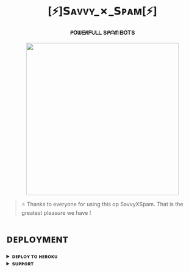 <h1 align="center"><b>[⚡]𝗦ᴀᴠᴠʏ_✗_𝗦ᴘᴀᴍ[⚡]</b></h1>

<h4 align="center"> ᑭOᗯᗴᖇᖴᑌᒪᒪ Տᑭᗩᗰ ᗷOTՏ </h4>

<p align="center"><a href="https://t.me/about_ranavanshi_divy"><img src="" width="400"></a></p>


> ⭐️ Thanks to everyone for using this op SavvyXSpam. That is the greatest pleasure we have !


# ᴅᴇᴘʟᴏʏᴍᴇɴᴛ


<details>
<summary><b>ᴅᴇᴘʟᴏʏ ᴛᴏ ʜᴇʀᴏᴋᴜ</b></summary>
<br>

[![Deploy](https://www.herokucdn.com/deploy/button.svg)](https://dashboard.heroku.com/new?template=https://github.com/Noob-savvy/SavvyXSpam)

</details>


<details>
<summary><b>sᴜᴘᴘᴏʀᴛ</b></summary>
<br>

<a href="https://t.me/about_ranavanshi_divy"><img src="https://img.shields.io/badge/Join-Telegram%20Channel-red.svg?logo=Telegram"></a>

</details>
